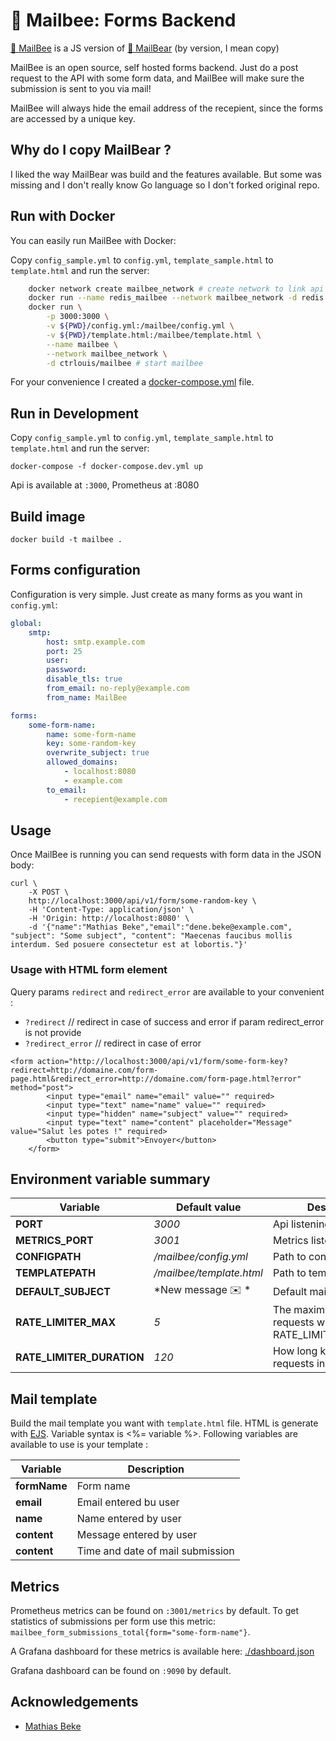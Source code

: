 # 🐝 Mailbee: Forms Backend

[🐝 MailBee](https://github.com/ctrlouis/mailbee) is a JS version of [🐻 MailBear](https://github.com/DenBeke/mailbear ) (by version, I mean copy)

MailBee is an open source, self hosted forms backend. Just do a post request to the API with some form data, and MailBee will make sure the submission is sent to you via mail!

MailBee will always hide the email address of the recepient, since the forms are accessed by a unique key.

## Why do I copy MailBear ?

I liked the way MailBear was build and the features available. But some was missing and I don't really know Go language so I don't forked original repo.

## Run with Docker

You can easily run MailBee with Docker:

Copy `config_sample.yml` to `config.yml`, `template_sample.html` to `template.html` and run the server:

```bash
    docker network create mailbee_network # create network to link api with db
    docker run --name redis_mailbee --network mailbee_network -d redis:7 # redis is required for rate limiting 
    docker run \
        -p 3000:3000 \
        -v ${PWD}/config.yml:/mailbee/config.yml \
        -v ${PWD}/template.html:/mailbee/template.html \
        --name mailbee \
        --network mailbee_network \
        -d ctrlouis/mailbee # start mailbee
```

For your convenience I created a [docker-compose.yml](./docker-compose.yml) file.

## Run in Development

Copy `config_sample.yml` to `config.yml`, `template_sample.html` to `template.html` and run the server:

`docker-compose -f docker-compose.dev.yml up`

Api is available at `:3000`, Prometheus at :8080

## Build image

```
docker build -t mailbee .
```

## Forms configuration

Configuration is very simple. Just create as many forms as you want in `config.yml`:

```yaml
global:
    smtp:
        host: smtp.example.com
        port: 25
        user:
        password:
        disable_tls: true
        from_email: no-reply@example.com
        from_name: MailBee

forms:
    some-form-name:
        name: some-form-name
        key: some-random-key
        overwrite_subject: true
        allowed_domains:
            - localhost:8080
            - example.com
        to_email:
            - recepient@example.com
```

## Usage

Once MailBee is running you can send requests with form data in the JSON body:

```
curl \
    -X POST \
    http://localhost:3000/api/v1/form/some-random-key \
    -H 'Content-Type: application/json' \
    -H 'Origin: http://localhost:8080' \
    -d '{"name":"Mathias Beke","email":"dene.beke@example.com", "subject": "Some subject", "content": "Maecenas faucibus mollis interdum. Sed posuere consectetur est at lobortis."}'
```

### Usage with HTML form element

Query params `redirect` and `redirect_error` are available to your convenient :

- `?redirect` // redirect in case of success and error if param redirect_error is not provide
- `?redirect_error` // redirect in case of error

```
<form action="http://localhost:3000/api/v1/form/some-form-key?redirect=http://domaine.com/form-page.html&redirect_error=http://domaine.com/form-page.html?error" method="post">
        <input type="email" name="email" value="" required>
        <input type="text" name="name" value="" required>
        <input type="hidden" name="subject" value="" required>
        <input type="text" name="content" placeholder="Message" value="Salut les potes !" required>
        <button type="submit">Envoyer</button>
    </form>
```

## Environment variable summary

| Variable                      | Default value                     | Description |
| ----------------------------- | --------------------------------- | ----------- |
| **PORT**                      | *3000*                            | Api listening port
| **METRICS_PORT**              | *3001*                            | Metrics listening port
| **CONFIGPATH**                | */mailbee/config.yml*             | Path to config.yml file
| **TEMPLATEPATH**              | */mailbee/template.html*          | Path to template.html file
| **DEFAULT_SUBJECT**           | *New message ✉️ *                  | Default mail subject
| **RATE_LIMITER_MAX**          | *5*                               | The maximum number of requests within RATE_LIMITER_DURATION
| **RATE_LIMITER_DURATION**     | *120*                             | How long keep records of requests in seconds

## Mail template

Build the mail template you want with `template.html` file. HTML is generate with [EJS](https://ejs.co/). Variable syntax is <%= variable %>. Following variables are available to use is your template :

| Variable                      | Description |
| ----------------------------- | ----------- |
| **formName**                  | Form name
| **email**                     | Email entered bu user
| **name**                      | Name entered by user
| **content**                   | Message entered by user
| **content**                   | Time and date of mail submission

## Metrics

Prometheus metrics can be found on `:3001/metrics` by default. To get statistics of submissions per form use this metric: `mailbee_form_submissions_total{form="some-form-name"}`.

A Grafana dashboard for these metrics is available here: [./dashboard.json](dashboard.json)

Grafana dashboard can be found on `:9090` by default.

## Acknowledgements

- [Mathias Beke](https://denbeke.be/)
